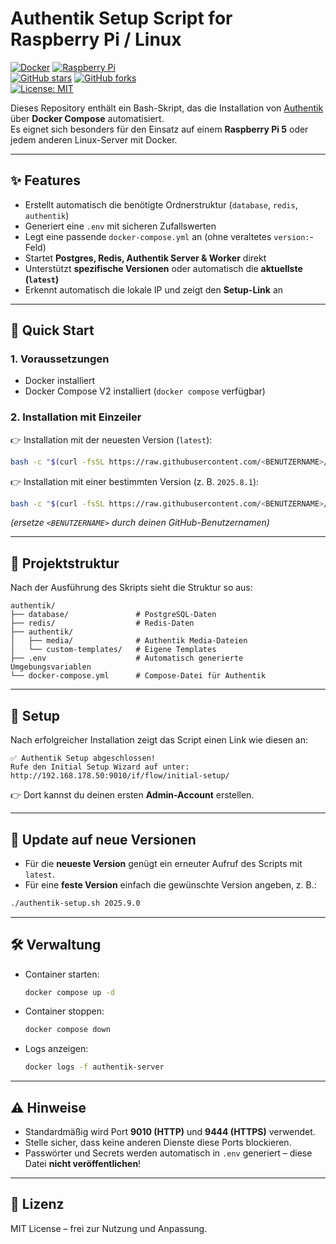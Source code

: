 # Authentik Setup Script for Raspberry Pi / Linux

[![Docker](https://img.shields.io/badge/Docker-✔-2496ED?logo=docker&logoColor=white)](https://www.docker.com/) 
[![Raspberry Pi](https://img.shields.io/badge/Raspberry%20Pi-Supported-C51A4A?logo=raspberrypi&logoColor=white)](https://www.raspberrypi.com/)  
[![GitHub stars](https://img.shields.io/github/stars/<BENUTZERNAME>/authentik-setup?style=social)](https://github.com/<BENUTZERNAME>/authentik-setup/stargazers) 
[![GitHub forks](https://img.shields.io/github/forks/<BENUTZERNAME>/authentik-setup?style=social)](https://github.com/<BENUTZERNAME>/authentik-setup/network/members)  
[![License: MIT](https://img.shields.io/badge/License-MIT-yellow.svg)](LICENSE)

Dieses Repository enthält ein Bash-Skript, das die Installation von [Authentik](https://goauthentik.io/) über **Docker Compose** automatisiert.  
Es eignet sich besonders für den Einsatz auf einem **Raspberry Pi 5** oder jedem anderen Linux-Server mit Docker.  

---

## ✨ Features

- Erstellt automatisch die benötigte Ordnerstruktur (`database`, `redis`, `authentik`)  
- Generiert eine `.env` mit sicheren Zufallswerten  
- Legt eine passende `docker-compose.yml` an (ohne veraltetes `version:`-Feld)  
- Startet **Postgres, Redis, Authentik Server & Worker** direkt  
- Unterstützt **spezifische Versionen** oder automatisch die **aktuellste (`latest`)**  
- Erkennt automatisch die lokale IP und zeigt den **Setup-Link** an  

---

## 🚀 Quick Start

### 1. Voraussetzungen

- Docker installiert  
- Docker Compose V2 installiert (`docker compose` verfügbar)  

### 2. Installation mit Einzeiler

👉 Installation mit der neuesten Version (`latest`):

```bash
bash -c "$(curl -fsSL https://raw.githubusercontent.com/<BENUTZERNAME>/authentik-setup/main/authentik-setup.sh)"

````

👉 Installation mit einer bestimmten Version (z. B. `2025.8.1`):

```bash
bash -c "$(curl -fsSL https://raw.githubusercontent.com/<BENUTZERNAME>/authentik-setup/main/authentik-setup.sh)" 2025.8.1
```

*(ersetze `<BENUTZERNAME>` durch deinen GitHub-Benutzernamen)*

---

## 📂 Projektstruktur

Nach der Ausführung des Skripts sieht die Struktur so aus:

```
authentik/
├── database/               # PostgreSQL-Daten
├── redis/                  # Redis-Daten
├── authentik/
│   ├── media/              # Authentik Media-Dateien
│   └── custom-templates/   # Eigene Templates
├── .env                    # Automatisch generierte Umgebungsvariablen
└── docker-compose.yml      # Compose-Datei für Authentik
```

---

## 🔑 Setup

Nach erfolgreicher Installation zeigt das Script einen Link wie diesen an:

```
✅ Authentik Setup abgeschlossen!
Rufe den Initial Setup Wizard auf unter: http://192.168.178.50:9010/if/flow/initial-setup/
```

👉 Dort kannst du deinen ersten **Admin-Account** erstellen.

---

## 🔄 Update auf neue Versionen

* Für die **neueste Version** genügt ein erneuter Aufruf des Scripts mit `latest`.
* Für eine **feste Version** einfach die gewünschte Version angeben, z. B.:

```bash
./authentik-setup.sh 2025.9.0
```

---

## 🛠️ Verwaltung

* Container starten:

  ```bash
  docker compose up -d
  ```

* Container stoppen:

  ```bash
  docker compose down
  ```

* Logs anzeigen:

  ```bash
  docker logs -f authentik-server
  ```

---

## ⚠️ Hinweise

* Standardmäßig wird Port **9010 (HTTP)** und **9444 (HTTPS)** verwendet.
* Stelle sicher, dass keine anderen Dienste diese Ports blockieren.
* Passwörter und Secrets werden automatisch in `.env` generiert – diese Datei **nicht veröffentlichen**!

---

## 📜 Lizenz

MIT License – frei zur Nutzung und Anpassung.

```
